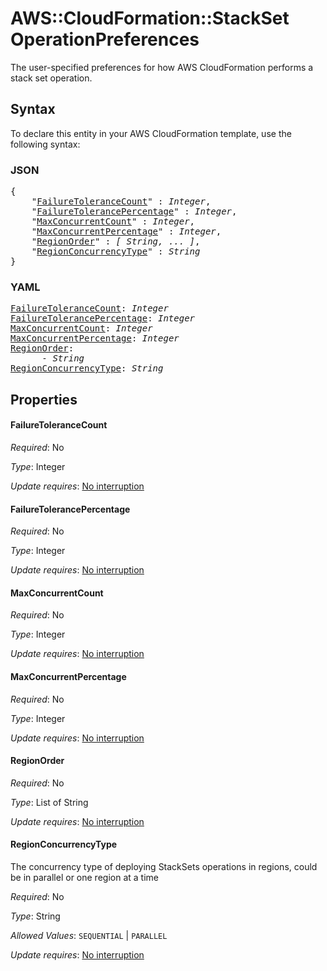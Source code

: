 # AWS::CloudFormation::StackSet OperationPreferences

The user-specified preferences for how AWS CloudFormation performs a stack set operation.

## Syntax

To declare this entity in your AWS CloudFormation template, use the following syntax:

### JSON

<pre>
{
    "<a href="#failuretolerancecount" title="FailureToleranceCount">FailureToleranceCount</a>" : <i>Integer</i>,
    "<a href="#failuretolerancepercentage" title="FailureTolerancePercentage">FailureTolerancePercentage</a>" : <i>Integer</i>,
    "<a href="#maxconcurrentcount" title="MaxConcurrentCount">MaxConcurrentCount</a>" : <i>Integer</i>,
    "<a href="#maxconcurrentpercentage" title="MaxConcurrentPercentage">MaxConcurrentPercentage</a>" : <i>Integer</i>,
    "<a href="#regionorder" title="RegionOrder">RegionOrder</a>" : <i>[ String, ... ]</i>,
    "<a href="#regionconcurrencytype" title="RegionConcurrencyType">RegionConcurrencyType</a>" : <i>String</i>
}
</pre>

### YAML

<pre>
<a href="#failuretolerancecount" title="FailureToleranceCount">FailureToleranceCount</a>: <i>Integer</i>
<a href="#failuretolerancepercentage" title="FailureTolerancePercentage">FailureTolerancePercentage</a>: <i>Integer</i>
<a href="#maxconcurrentcount" title="MaxConcurrentCount">MaxConcurrentCount</a>: <i>Integer</i>
<a href="#maxconcurrentpercentage" title="MaxConcurrentPercentage">MaxConcurrentPercentage</a>: <i>Integer</i>
<a href="#regionorder" title="RegionOrder">RegionOrder</a>: <i>
      - String</i>
<a href="#regionconcurrencytype" title="RegionConcurrencyType">RegionConcurrencyType</a>: <i>String</i>
</pre>

## Properties

#### FailureToleranceCount

_Required_: No

_Type_: Integer

_Update requires_: [No interruption](https://docs.aws.amazon.com/AWSCloudFormation/latest/UserGuide/using-cfn-updating-stacks-update-behaviors.html#update-no-interrupt)

#### FailureTolerancePercentage

_Required_: No

_Type_: Integer

_Update requires_: [No interruption](https://docs.aws.amazon.com/AWSCloudFormation/latest/UserGuide/using-cfn-updating-stacks-update-behaviors.html#update-no-interrupt)

#### MaxConcurrentCount

_Required_: No

_Type_: Integer

_Update requires_: [No interruption](https://docs.aws.amazon.com/AWSCloudFormation/latest/UserGuide/using-cfn-updating-stacks-update-behaviors.html#update-no-interrupt)

#### MaxConcurrentPercentage

_Required_: No

_Type_: Integer

_Update requires_: [No interruption](https://docs.aws.amazon.com/AWSCloudFormation/latest/UserGuide/using-cfn-updating-stacks-update-behaviors.html#update-no-interrupt)

#### RegionOrder

_Required_: No

_Type_: List of String

_Update requires_: [No interruption](https://docs.aws.amazon.com/AWSCloudFormation/latest/UserGuide/using-cfn-updating-stacks-update-behaviors.html#update-no-interrupt)

#### RegionConcurrencyType

The concurrency type of deploying StackSets operations in regions, could be in parallel or one region at a time

_Required_: No

_Type_: String

_Allowed Values_: <code>SEQUENTIAL</code> | <code>PARALLEL</code>

_Update requires_: [No interruption](https://docs.aws.amazon.com/AWSCloudFormation/latest/UserGuide/using-cfn-updating-stacks-update-behaviors.html#update-no-interrupt)
